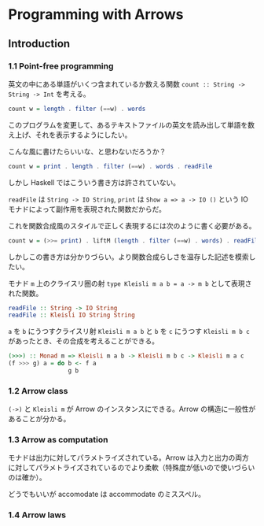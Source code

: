 # Programming with Arrows

## Introduction

### 1.1 Point-free programming

英文の中にある単語がいくつ含まれているか数える関数 `count :: String -> String -> Int` を考える。

```haskell
count w = length . filter (==w) . words
```

このプログラムを変更して、あるテキストファイルの英文を読み出して単語を数え上げ、それを表示するようにしたい。

こんな風に書けたらいいな、と思わないだろうか？

```haskell
count w = print . length . filter (==w) . words . readFile
```

しかし Haskell ではこういう書き方は許されていない。

`readFile` は `String -> IO String`, `print` は `Show a => a -> IO ()` という IO モナドによって副作用を表現された関数だからだ。

これを関数合成風のスタイルで正しく表現するには次のように書く必要がある。

```haskell
count w = (>>= print) . liftM (length . filter (==w) . words) . readFile
```

しかしこの書き方は分かりづらい。より関数合成らしさを温存した記述を模索したい。

モナド `m` 上のクライスリ圏の射 `type Kleisli m a b = a -> m b` として表現された関数。

```haskell
readFile :: String -> IO String
readFile :: Kleisli IO String String
```

`a` を `b` にうつすクライスリ射 `Kleisli m a b` と `b` を `c` にうつす `Kleisli m b c` があったとき、その合成を考えることができる。

```haskell
(>>>) :: Monad m => Kleisli m a b -> Kleisli m b c -> Kleisli m a c
(f >>> g) a = do b <- f a
                 g b
```

### 1.2 Arrow class

`(->)` と `Kleisli m` が Arrow のインスタンスにできる。Arrow の構造に一般性があることが分かる。

### 1.3 Arrow as computation

モナドは出力に対してパラメトライズされている。Arrow は入力と出力の両方に対してパラメトライズされているのでより柔軟（特殊度が低いので使いづらいのは確か）。

どうでもいいが accomodate は accommodate のミススペル。

### 1.4 Arrow laws
